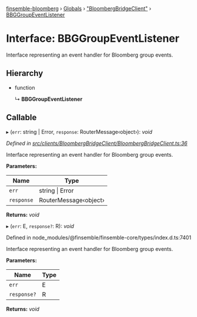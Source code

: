 [finsemble-bloomberg](../README.md) › [Globals](../globals.md) › ["BloombergBridgeClient"](../modules/_bloombergbridgeclient_.md) › [BBGGroupEventListener](_bloombergbridgeclient_.bbggroupeventlistener.md)

# Interface: BBGGroupEventListener

Interface representing an event handler for Bloomberg group events.

## Hierarchy

* function

  ↳ **BBGGroupEventListener**

## Callable

▸ (`err`: string | Error, `response`: RouterMessage‹object›): *void*

*Defined in [src/clients/BloombergBridgeClient/BloombergBridgeClient.ts:36](https://github.com/ChartIQ/finsemble-bloomberg/blob/16c82f3/src/clients/BloombergBridgeClient/BloombergBridgeClient.ts#L36)*

Interface representing an event handler for Bloomberg group events.

**Parameters:**

Name | Type |
------ | ------ |
`err` | string &#124; Error |
`response` | RouterMessage‹object› |

**Returns:** *void*

▸ (`err`: E, `response?`: R): *void*

Defined in node_modules/@finsemble/finsemble-core/types/index.d.ts:7401

Interface representing an event handler for Bloomberg group events.

**Parameters:**

Name | Type |
------ | ------ |
`err` | E |
`response?` | R |

**Returns:** *void*
